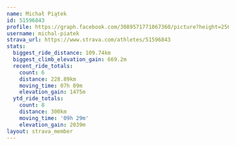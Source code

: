 ```yaml
---
name: Michał Piątek
id: 51596843
profile: https://graph.facebook.com/3089571771067360/picture?height=256&width=256
username: michal-piatek
strava_url: https://www.strava.com/athletes/51596843
stats:
  biggest_ride_distance: 109.74km
  biggest_climb_elevation_gain: 669.2m
  recent_ride_totals:
    count: 6
    distance: 228.89km
    moving_time: 07h 09m
    elevation_gain: 1475m
  ytd_ride_totals:
    count: 8
    distance: 300km
    moving_time: '09h 29m'
    elevation_gain: 2039m
layout: strava_member
--- 
```

